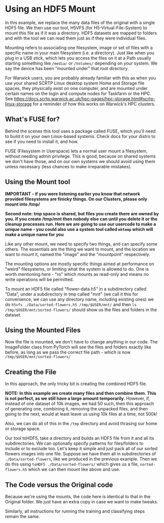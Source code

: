 # Using an HDF5 Mount

In this example, we replace the many data files of the original
with a single HDF5 file. We then use our tool, H5VFS 
(for H5-Virtual-File-System) to mount this file as if it
was a directory. HDF5 datasets are mapped to folders and with the
tool we
can read them just as if they were individual files.

Mounting refers to associating one filesystem, image or set of files
with a specific name in your main filesystem (i.e. a directory). Just like
when you plug in a USB stick, which lets you access the files on it
at a Path usually starting something like `/media/` or `/Volumes/`
depending on your system. We say the device has been "mounted under"
that root directory.

For Warwick users, you are probably already familiar with this as
when you use your shared SCRTP Linux desktop system
Home and Storage file spaces,
they physically exist on one computer, and are mounted under certain
names on the login and compute nodes for Taskfarm or the HPC.
See https://docs.scrtp.warwick.ac.uk/hpc-pages/hpc-storage.html#scrtp-linux-storage
for a reminder of how this works on Warwick's HPC clusters.


## What's FUSE for?
Behind the scenes this tool uses a package called FUSE, which you'll
need to build it on your own Linux-based systems. Check docs for
your distro to see if you need to install it, and how.

FUSE (Filesystem in Userspace) lets a normal user mount a filesystem,
without needing admin privilege. This is good, because on shared systems
we don't have those, and on our own systems we should avoid using them
unless necessary (less chances to make irreparable mistakes).

## Using the Mount tool

**IMPORTANT - if you were listening earlier you know that network
provided filesystems are finicky things. On our Clusters, please
only mount into /tmp/**

**Second note: tmp space is shared, but files you create there are owned
by you. If you create /tmp/mnt then nobody else can until you delete it
or the cleanup processes run. Here we are going to use our usercode
to make a unique name - you could also use a system tool called
`mktemp` which will make a unique name for you**

Like any other mount, we need to specify two things, and can specify
some others. The essentials are the thing we want to mount, and the
location we want to mount it, named the "image" and the
"mountpoint" respectively. 

The mounting options are mostly specific things aimed at performance
on "weird" filesystems, or limiting what the system is allowed to do. 
One is worth mentioning here - "ro" which mounts as read-only
and means no write operations will be permitted. 

To mount an HDF5 file called "flower-data.h5" in a subdirectory called
"Data", under a subdirectory in tmp called "mnt" (we call it this for
convenience, we can use any directory name, including existing ones)
we do
`h5vfs ./Data/sorted-flowers.h5 /tmp/$USER/mnt/`
and then `ls /tmp/$USER/mnt/sorted-flowers/` should show us the files and folders
in the dataset.

## Using the Mounted Files

Now the file is mounted, we don't have to change anything in our code.
The ImageFolder class from PyTorch will see the files and folders exactly
like before, as long as we pass the correct file path - which is now
`/tmp/$USER/mnt/sorted-flowers/`

## Creating the File
In this approach, the only tricky bit is creating the combined HDF5 file.

**NOTE: In this example we create many files and then combine them. This is
not perfect, as we still have a large amount temporarily.** However, 
if, instead of one dataset of 10k images, we had 50 such, then this approach
of generating one, combining it, removing the unpacked files, and then going to the next,
would at least leave us using 10k files at a time, not 500k!

Also, we can do all of this in the `/tmp` directory and avoid thrasing
our home or storage space. 

Our tool toHDF5, take a directory and builds an HDF5 file from it and all its
subdirectories. We can optionally specify patterns for files/folders to include
or to exclude too. Let's keep it simple and just pack all of our sorted flowers
images into one file. Suppose we have them all in subdirectories
of `./Data/sorted-flowers`, like we produced in the previous example.
Then we do this using
`toHDF5 ./Data/sorted-flowers/` which gives us a file, `sorted-flowers.h5`
which we can then mount like above and use.

## The Code versus the Original code
Because we're using the mounts, the code here is identical to that in 
the Original folder. We just have an extra copy in case we want
to make tweaks.

Similarly, all instructions for running the training and classifying steps
remain the same.

